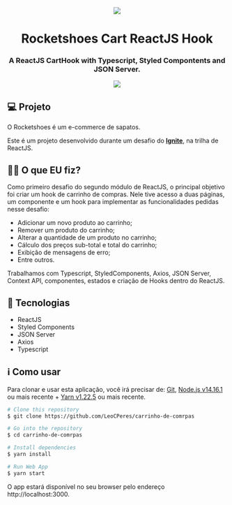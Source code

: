 <div style="text-align: center" align="center">
<img src="https://i.imgur.com/wTtiqPx.png" align="center" />
</div>

<h1 align="center">Rocketshoes Cart ReactJS Hook</h1>

<h3 align="center">A ReactJS CartHook with Typescript, Styled Compontents and JSON Server.</h3>
<div style="text-align: center" align="center">
<img src="https://i.imgur.com/612pBEQ.png" align="center" />
</div>

## 💻 Projeto

O Rocketshoes é um e-commerce de sapatos.

Este é um projeto desenvolvido durante um desafio do **[Ignite](https://www.rocketseat.com.br/ignite)**, na trilha de ReactJS.

<h2>👨‍💻 O que EU fiz?</h2>
<p>Como primeiro desafio do segundo módulo de ReactJS, o principal objetivo foi criar um hook de carrinho de compras. 
  Nele tive acesso a duas páginas, um componente e um hook para implementar as funcionalidades pedidas nesse desafio:
  
 <ul>
    <li>Adicionar um novo produto ao carrinho;</li>
    <li>Remover um produto do carrinho;</li>
    <li>Alterar a quantidade de um produto no carrinho;</li>
    <li>Cálculo dos preços sub-total e total do carrinho;</li>
    <li>Exibição de mensagens de erro;</li>
    <li>Entre outros.</li>
</ul>
  
  Trabalhamos com Typescript, StyledComponents, Axios, JSON Server, Context API, componentes, estados e criação de Hooks dentro do ReactJS.
  
</p>

<h2>🚀 Tecnologias</h2>

<ul>
    <li>ReactJS</li>
    <li>Styled Components</li>
    <li>JSON Server</li>
    <li>Axios</li>
    <li>Typescript</li>
</ul>

<h2>ℹ️ Como usar</h2>
<p>Para clonar e usar esta aplicação, você irá precisar de: <a href="https://git-scm.com/">Git</a>, <a href="https://nodejs.org/en/">Node.js v14.16.1</a> ou mais recente + <a href="https://yarnpkg.com/">Yarn v1.22.5</a> ou mais recente.</p>

```bash
# Clone this repository
$ git clone https://github.com/LeoCPeres/carrinho-de-comrpas

# Go into the repository
$ cd carrinho-de-comrpas

# Install dependencies
$ yarn install

# Run Web App
$ yarn start
```

O app estará disponível no seu browser pelo endereço http://localhost:3000.

